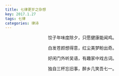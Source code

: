 ```yaml
---
title: 七律更岁之杂想
key: 2017.1.27
tags: 七律
categories: 律诗
---
```


<p align="center">饺子年味度除夕，只愿健康能闻鸡。
</p>
<p align="center">白发苍颜想得意，红尘美梦盼出奇。
</p>
<p align="center">好闲门外听吴语，有趣家中戏古词。
</p>
<p align="center">独自三杯忘旧事，醉乡几笑吾七一。
</p>
